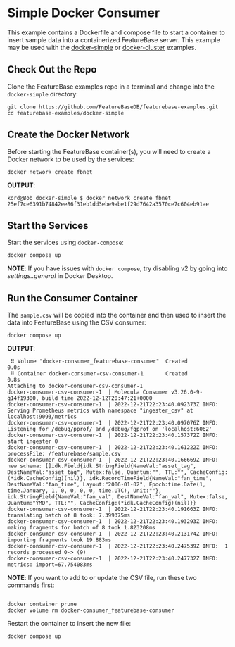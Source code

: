 # Simple Docker Consumer
This example contains a Dockerfile and compose file to start a container to insert sample data into a containerized FeatureBase server. This example may be used with the [docker-simple](https://github.com/FeatureBaseDB/featurebase-examples/tree/main/docker-simple) or [docker-cluster](https://github.com/FeatureBaseDB/featurebase-examples/tree/main/docker-cluster) examples.

## Check Out the Repo
Clone the FeatureBase examples repo in a terminal and change into the `docker-simple` directory:

```
git clone https://github.com/FeatureBaseDB/featurebase-examples.git
cd featurebase-examples/docker-simple
```

## Create the Docker Network
Before starting the FeatureBase container(s), you will need to create a Docker network to be used by the services:

```
docker network create fbnet
```

**OUTPUT**:

```
kord@Bob docker-simple $ docker network create fbnet
25ef7ce6391b74842ee86f31eb1dd3ebe9abe1f29d7642a3570ce7c604eb91ae
```

## Start the Services
Start the services using `docker-compose`:

```
docker compose up
```

**NOTE**: If you have issues with `docker compose`, try disabling v2 by going into *settings..general* in Docker Desktop.


## Run the Consumer Container
The `sample.csv` will be copied into the container and then used to insert the data into FeatureBase using the CSV consumer:

```
docker compose up
```

**OUTPUT**:

```
 ⠿ Volume "docker-consumer_featurebase-consumer"  Created                                                          0.0s
 ⠿ Container docker-consumer-csv-consumer-1       Created                                                          0.8s
Attaching to docker-consumer-csv-consumer-1
docker-consumer-csv-consumer-1  | Molecula Consumer v3.26.0-9-g14f19300, build time 2022-12-12T20:47:21+0000
docker-consumer-csv-consumer-1  | 2022-12-21T22:23:40.092373Z INFO:  Serving Prometheus metrics with namespace "ingester_csv" at localhost:9093/metrics
docker-consumer-csv-consumer-1  | 2022-12-21T22:23:40.097076Z INFO:  Listening for /debug/pprof/ and /debug/fgprof on 'localhost:6062'
docker-consumer-csv-consumer-1  | 2022-12-21T22:23:40.157372Z INFO:  start ingester 0
docker-consumer-csv-consumer-1  | 2022-12-21T22:23:40.161222Z INFO:  processFile: /featurebase/sample.csv
docker-consumer-csv-consumer-1  | 2022-12-21T22:23:40.166669Z INFO:  new schema: []idk.Field{idk.StringField{NameVal:"asset_tag", DestNameVal:"asset_tag", Mutex:false, Quantum:"", TTL:"", CacheConfig:(*idk.CacheConfig)(nil)}, idk.RecordTimeField{NameVal:"fan_time", DestNameVal:"fan_time", Layout:"2006-01-02", Epoch:time.Date(1, time.January, 1, 0, 0, 0, 0, time.UTC), Unit:""}, idk.StringField{NameVal:"fan_val", DestNameVal:"fan_val", Mutex:false, Quantum:"YMD", TTL:"", CacheConfig:(*idk.CacheConfig)(nil)}}
docker-consumer-csv-consumer-1  | 2022-12-21T22:23:40.191663Z INFO:  translating batch of 8 took: 7.399375ms
docker-consumer-csv-consumer-1  | 2022-12-21T22:23:40.193293Z INFO:  making fragments for batch of 8 took 1.823208ms
docker-consumer-csv-consumer-1  | 2022-12-21T22:23:40.213174Z INFO:  importing fragments took 19.883ms
docker-consumer-csv-consumer-1  | 2022-12-21T22:23:40.247539Z INFO:  1 records processed 0-> (9)
docker-consumer-csv-consumer-1  | 2022-12-21T22:23:40.247732Z INFO:  metrics: import=67.754083ms
```

**NOTE**:
If you want to add to or update the CSV file, run these two commands first:

```

docker container prune
docker volume rm docker-consumer_featurebase-consumer
```

Restart the container to insert the new file:

```
docker compose up
```